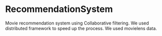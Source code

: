 # RecommendationSystem
Movie recommendation system using Collaborative filtering. We used distributed framework to speed up the process. 
We used movielens data.
